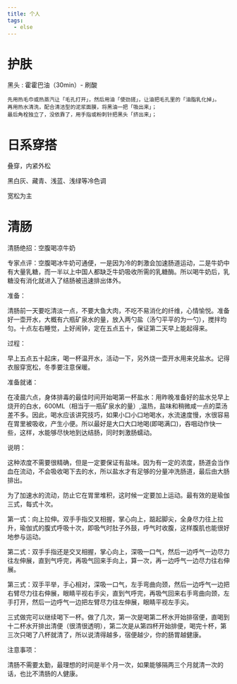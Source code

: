 ```yaml
---
title: 个人
tags:
  - else
---
```




# 护肤

黑头 : 霍霍巴油（30min）- 刷酸 

```text
先用热毛巾或热蒸汽让「毛孔打开」，然后用油「使劲搓」，让油把毛孔里的「油脂乳化掉」。
再用热水清洗，配合清洁型的泥浆面膜，将黑油一把「吸出来」；
最后角栓独立了，没依靠了，用手指或粉刺针把黑头「挤出来」；
```

# 日系穿搭

叠穿，内紧外松

黑白灰、藏青、浅蓝、浅绿等冷色调

宽松为主

# 清肠

清肠绝招：空腹喝凉牛奶

专家点评：空腹喝冰牛奶可通便，一是因为冷的刺激会加速肠道运动，二是牛奶中有大量乳糖，而一半以上中国人都缺乏牛奶吸收所需的乳糖酶。所以喝牛奶后，乳糖没有消化就进入了结肠被迅速排出体外。



准备：

清肠前一天要吃清淡一点，不要大鱼大肉，不吃不易消化的纤维，心情愉悦。准备好一壶开水，大概有六瓶矿泉水的量，放入两勺盐（汤勺平平的为一勺），搅拌均匀。十点左右睡觉，上好闹钟，定在五点五十，保证第二天早上能起得来。

过程：

早上五点五十起床，喝一杯温开水，活动一下，另外烧一壶开水用来兑盐水。记得衣服穿宽松，冬季要注意保暖。

准备就诸：

在凌晨六点，身体排毒的最佳时间开始喝第一杯盐水：用昨晚准备好的盐水兑早上烧开的白水，600ML（相当于一瓶矿泉水的量）,温热，盐味和稍微咸一点的菜汤差不多。因此，喝水应该讲究技巧，如果小口小口地喝水，水流速度慢，水很容易在胃里被吸收，产生小便。所以最好是大口大口地喝(即喝满口)，吞咽动作快一些，这样，水能够尽快地到达结肠，同时刺激肠蠕动。

说明：

这种浓度不需要很精确，但是一定要保证有盐味。因为有一定的浓度，肠道会当作血在流动，不会吸收喝下去的水，所以盐水才有足够的分量冲洗肠道，最后由大肠排出。

为了加速水的流动，防止它在胃里堆积，这时候一定要加上运动。最有效的是瑜伽三式，每式十次。

第一式：向上拉伸。双手手指交叉相握，掌心向上，踮起脚尖，全身尽力往上拉升，瑜伽式的腹式呼吸十次，即吸气时肚子外鼓，呼气时收腹，这样腹肌也能很好地参与运动。

第二式：双手手指还是交叉相握，掌心向上，深吸一口气，然后一边呼气一边尽力往左伸展，直到气呼完，再吸气回来手向上，算一次，再一边呼气一边尽力往右伸展。

第三式：双手平举，手心相对，深吸一口气，左手弯曲向颈，然后一边呼气一边把右臂尽力往右伸展，眼睛平视右手尖，直到气呼完，再吸气回来右手弯曲向颈，左手打开，然后一边呼气一边把左臂尽力往左伸展，眼睛平视左手尖。

三式做完可以继续喝下一杯。做了几次，第一次是喝第二杯水开始排宿便，直喝到十二杯水开排出清便（很清很透明），第二次是从第四杯开始排便，喝完十杯，第三次只喝了八杯就清了，所以说清得越多，宿便越少，你的肠胃越健康。

注意事项：

清肠不需要太勤，最理想的时间是半个月一次，如果能够隔两三个月就清一次的话，也比不清肠的人健康。